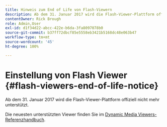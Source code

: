 ```yaml
---
title: Hinweis zum End of Life von Flash-Viewern
description: Ab dem 31. Januar 2017 wird die Flash-Viewer-Plattform offiziell nicht mehr unterstützt.
contentOwner: Rick Brough
role: Admin,User
exl-id: d1f34d22-abcc-422e-b6da-3fa8097078b0
source-git-commit: b37ff72dbcf85e5558eb3421b5168dc48e063b47
workflow-type: tm+mt
source-wordcount: '45'
ht-degree: 100%

---
```


# Einstellung von Flash Viewer {#flash-viewers-end-of-life-notice}

Ab dem 31. Januar 2017 wird die Flash-Viewer-Plattform offiziell nicht mehr unterstützt.

Die neuesten unterstützten Viewer finden Sie im [Dynamic Media Viewers-Referenzhandbuch](https://experienceleague.adobe.com/docs/dynamic-media-developer-resources.html?lang=de).
